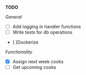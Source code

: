 **TODO**

*General*
- [ ] Add logging in handler functions
- [ ] Write tests for db operations
- [ ]Dockerize

*Functionality*
- [x] Assign next week cooks
- [ ] Get upcoming cooks